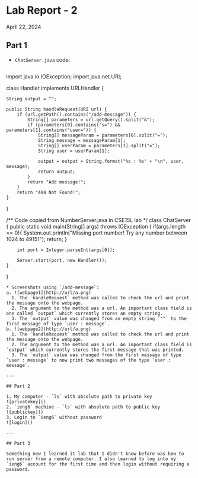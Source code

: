 # Lab Report - 2
April 22, 2024

## Part 1

* `ChatServer.java` code:
  ```
import java.io.IOException;
import java.net.URI;

class Handler implements URLHandler {

    String output = ""; 

    public String handleRequest(URI url) {
        if (url.getPath().contains("/add-message")) {
            String[] parameters = url.getQuery().split("&");
            if (parameters[0].contains("s=") && parameters[1].contains("user=")) {
                String[] messageParam = parameters[0].split("=");
                String message = messageParam[1]; 
                String[] userParam = parameters[1].split("=");
                String user = userParam[1];

                output = output + String.format("%s : %s" + "\n", user, message);
                return output; 
            } 
            return "Add message!";
        }
        return "404 Not Found!";
    }

}

/** Code copied from NumberServer.java in CSE15L lab */
class ChatServer {
    public static void main(String[] args) throws IOException {
        if(args.length == 0){
            System.out.println("Missing port number! Try any number between 1024 to 49151");
            return;
        }

        int port = Integer.parseInt(args[0]);

        Server.start(port, new Handler());
    }
}
  ```
* Screenshots using `/add-message`:
  a. ![webpage1](http://url/a.png)
    1. The `handleRequest` method was called to check the url and print the message onto the webpage. 
    2. The argument to the method was a url. An important class field is one called `output` which currently stores an empty string.
    3. The `output` value was changed from an empty string `""` to the first message of type `user : message`.
  b. ![webpage2](http://url/a.png)
    1. The `handleRequest` method was called to check the url and print the message onto the webpage. 
    2. The argument to the method was a url. An important class field is `output` which currently stores the first message that was printed. 
    3. The `output` value was changed from the first message of type `user : message` to now print two messages of the type `user : message`.

 ---

## Part 2

1. My computer - `ls` with absolute path to private key
  ![privatekey]()
2. `ieng6` machine - `ls` with absolute path to public key
  ![publickey]()
3. Login to `ieng6` without password
  ![login]()

---

## Part 3

Something new I learned it lab that I didn't know before was how to run server from a remote computer. I also learned to log into my `ieng6` account for the first time and then login without requiring a password. 


